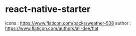 # react-native-starter
icons : https://www.flaticon.com/packs/weather-538
author : https://www.flaticon.com/authors/all-dee/flat
